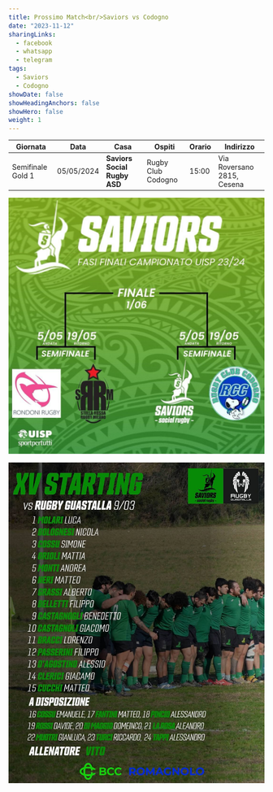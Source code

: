 ```yaml
---
title: Prossimo Match<br/>Saviors vs Codogno
date: "2023-11-12"
sharingLinks:
  - facebook
  - whatsapp
  - telegram
tags:
  - Saviors
  - Codogno
showDate: false
showHeadingAnchors: false
showHero: false
weight: 1
---
```


| Giornata          | Data       | Casa                         | Ospiti             | Orario | Indirizzo                  |
| ----------------- | ---------- | ---------------------------- | ------------------ | ------ | -------------------------- |
| Semifinale Gold 1 | 05/05/2024 | **Saviors Social Rugby ASD** | Rugby Club Codogno | 15:00  | Via Roversano 2815, Cesena |

![](./featured.jpg)

![](./team.jpg)
